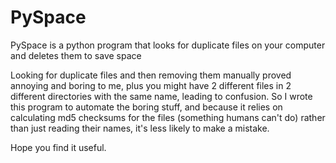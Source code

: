 # PySpace
PySpace is a python program that looks for duplicate files on your computer and deletes them to save space

Looking for duplicate files and then removing them manually proved annoying and boring to me, plus you might have 2 different files in 2 different directories with the same name, leading to confusion. So I wrote this program to automate the boring stuff, and because it relies on calculating md5 checksums for the files (something humans can't do) rather than just reading their names, it's less likely to make a mistake.

Hope you find it useful.
